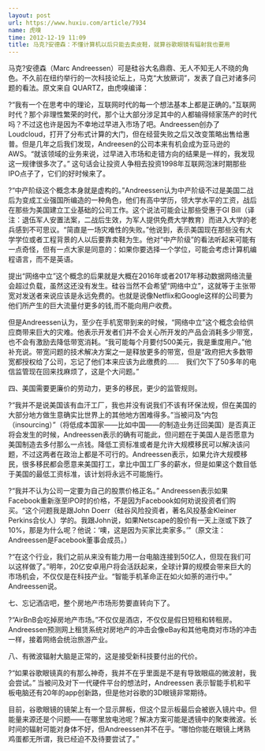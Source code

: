 ```yaml
---
layout: post
url: https://www.huxiu.com/article/7934
name: 虎嗅
time: 2012-12-19 11:09
title: 马克?安德森：不懂计算机以后只能去卖皮鞋，就算谷歌眼镜有辐射我也要用
---
```

马克?安德森（Marc Andreessen）可是硅谷大名鼎鼎、无人不知无人不晓的角色。不久前在纽约举行的一次科技论坛上，马克“大放厥词”，发表了自己对诸多问题的看法。原文来自 QUARTZ，由虎嗅编译：

?“我有一个在思考中的理论，互联网时代的每一个想法基本上都是正确的。”互联网时代？那个非理性繁荣的时代，那个让大部分涉足其中的人都输得倾家荡产的时代吗？不过这也许是因为不幸地过早进入市场了吧。Andreessen创办了Loudcloud，打开了分布式计算的大门，但在经营失败之后又改变策略出售给惠普。但是几年之后我们发现，Andreesen的公司本来有机会成为亚马逊的AWS。“就该领域的业务来说，过早进入市场和走错方向的结果是一样的，我发现这一规律很多次了。” 这句话会让投资人争相去投资1998年互联网泡沫时期那些IPO点子了，它们的好时候来了。

?“中产阶级这个概念本身就是虚构的。”Andreessen认为中产阶级不过是美国二战后为变成工业强国所编造的一种角色，他们有高中学历，领大学水平的工资，战后在那些为美国建立工业基础的公司工作。这个说法可能会让那些受惠于GI Bill（译注：退伍军人安置法案，二战后生效，为军人提供免费大学教育）而进入大学的老兵感到不可思议。“简直是一场灾难性的失败。”他说到，表示美国现在那些没有大学学位或者工程背景的人以后要靠卖鞋为生。他对“中产阶级”的看法听起来可能有一点奇怪，但有一点大家是同意的：如果你要选择一个学位，可能会考虑计算机编程语言，而不是英语。

提出“网络中立”这个概念的后果就是大概在2016年或者2017年移动数据网络流量会超过负载，虽然这还没有发生。硅谷当然不会希望“网络中立”，这就等于主张带宽对发送者来说应该是永远免费的。也就是说像Netflix和Google这样的公司要为他们所产生的巨大流量付更多的钱,而不能向用户收费。

但是Andreessen认为，至少在手机宽带到来的时候，“网络中立”这个概念会给供应商带来巨大的灾难。他表示开发者们并不会关心所开发的产品会消耗多少带宽，也不会有激励去降低带宽消耗。“我可能每个月要付500美元，我是重度用户。”他补充说。带宽问题的技术解决方案之一是释放更多的带宽，但是“政府把大多数带宽都授权给了公司，忘记了他们本来应该为此缴费的……　我们欠下了50多年的电信监管现在回来找麻烦了，这是个大问题。”

四、美国需要更廉价的劳动力，更多的移民，更少的监管规则。

?“我并不是说美国该有血汗工厂，我也并没有说我们不该有环保法规，但在美国的大部分地方做生意确实比世界上的其他地方困难得多。”当被问及“内包（insourcing）”（将低成本国家——比如中国——的制造业务迁回美国）是否真正将会发生的时候，Andreessen表示的确有可能此，但问题在于美国人是否愿意为美国制造去多付那么一点钱。降低工资标准或者是允许大规模移民可以解决该问题，不过这两者在政治上都是不可行的。Andreessen表示，如果允许大规模移民，很多移民都会愿意来美国打工，拿比中国工厂多的薪水，但是如果这个数目低于美国的最低工资标准，该计划将永远不可能施行。

?“我并不认为公司一定要为自己的股票价格正名。” Andreessen表示如果Facebook重新涨至IPO时的价格，不是因为Facebook如何劝说投资者们购买。“这个问题我是跟John Doerr（硅谷风险投资者，著名风投基金Kleiner Perkins合伙人）学的。我跟John说，如果Netscape的股价有一天上涨或下跌了10%，那是为什么呢？他说：‘噢，这是因为买家比卖家多。’”（原文注：Andreessen是Facebook董事会成员。）

?“在这个行业，我们之前从来没有能力用一台电脑连接到50亿人，但现在我们可以这样做了。”明年，20亿安卓用户将会活跃起来，全球计算的规模会带来巨大的市场机会，不仅仅是在科技产业。“智能手机革命正在如火如荼的进行中。” Andreessen说。

七、忘记酒店吧，整个房地产市场形势要直转向下了。

?“AirBnB会吃掉房地产市场。”不仅仅是酒店，不仅仅是假日短租和转租房。Andreessen预测网上租赁系统对房地产的冲击会像eBay和其他电商对市场的冲击一样，接着网络会统治旅游产业。

八、有微波辐射大脑是正常的，这是接受新科技要付出的代价。

?“如果谷歌眼镜真的有那么神奇，我并不在乎里面是不是有导致眼癌的微波射，我会尝试。” 当被问及对下一代硬件平台的想法时，Andreessen 表示智能手机和平板电脑还有20年的app创新路，但是他对谷歌的3D眼镜非常期待。

目前，谷歌眼镜的镜架上有一个显示屏板，但这个显示板最后会被嵌入镜片中。但能量来源还是个问题——在哪里放电池呢？解决方案可能是透镜中的聚束微波。长时间的辐射可能对身体不好，但Andreessen并不在乎。“哪怕你能在眼镜上烤熟鸡蛋都无所谓，我已经迫不及待要尝试了。”

